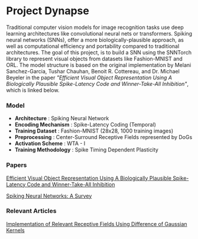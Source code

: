 
# Project Dynapse

Traditional computer vision models for image recognition tasks use deep learning architectures like convolutional neural nets or transformers. Spiking neural networks (SNNs), offer a more biologically-plausible approach, as well as computational efficiency and portability compared to traditional architectures. The goal of this project, is to build a SNN using the SNNTorch library to represent visual objects from datasets like Fashion-MNIST and ORL. The model structure is based on the original implementation by Melani Sanchez-Garcia, Tushar Chauhan, Benoit R.
Cottereau, and Dr. Michael Beyeler in the paper *"Efficient Visual Object Representation Using A Biologically Plausible Spike-Latency Code and Winner-Take-All Inhibition"*, which is linked below.  


### Model

- **Architecture** : Spiking Neural Network
- **Encoding Mechanism** : Spike-Latency Coding (Temporal)
- **Training Dataset** : Fashion-MNIST (28x28, 1000 training images)
- **Preprocessing** : Center-Surround Receptive Fields represented by DoGs
- **Activation Scheme** : WTA - I 
- **Training Methodology** : Spike Timing Dependent Plasticity
### Papers

[Efficient Visual Object Representation Using A Biologically Plausible Spike-Latency Code and Winner-Take-All Inhibition](https://arxiv.org/pdf/2212.00081)

[Spiking Neural Networks: A Survey](https://ieeexplore.ieee.org/stamp/stamp.jsp?arnumber=9787485&tag=1)

### Relevant Articles 

[Implementation of Relevant Receptive Fields Using Difference of Gaussian Kernels](https://medium.com/@lsampath210/implementation-of-retinal-receptive-fields-using-difference-of-gaussian-kernel-6e13778b3ec)

